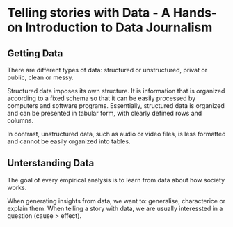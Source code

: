 # Telling stories with Data - A Hands-on Introduction to Data Journalism

## Getting Data
There are different types of data:
structured or unstructured, privat or public, clean or messy.

Structured data imposes its own structure. It is information that is organized according to a fixed schema so that it can be easily processed by computers and software programs. Essentially, structured data is organized and can be presented in tabular form, with clearly defined rows and columns. 

In contrast, unstructured data, such as audio or video files, is less formatted and cannot be easily organized into tables.

## Unterstanding Data
The goal of every empirical analysis is to learn from data about how society works. 

When generating insights from data, we want to: generalise, characterice or explain them. When telling a story with data, we are usually interessted in a question (cause > effect).